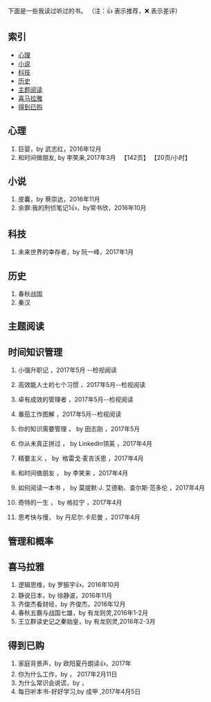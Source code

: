 下面是一些我读过听过的书。
（注：:+1: 表示推荐，:x: 表示差评）

## 索引
- [心理](#心理)
- [小说](#小说)
- [科技](#科技)
- [历史](#历史)
- [主题阅读](#时间知识管理)
- [喜马拉雅](#喜马拉雅)
- [得到已购](#得到已购)
 

## 心理
1. 巨婴，by 武志红，2016年12月
1. 和时间做朋友, by 李笑来,2017年3月   【142页】 【20页/小时】


## 小说
1. 皮囊，by 蔡崇达，2016年11月
1. 余罪:我的刑侦笔记1:+1:，by常书欣，2016年10月

## 科技
1. 未来世界的幸存者，by 阮一峰，2017年1月

## 历史
1. 春秋战国
1. 秦汉

## 主题阅读
## 时间知识管理
1. 小强升职记  ，2017年5月 --检视阅读
1. 高效能人士的七个习惯 ，2017年5月--检视阅读
1. 卓有成效的管理者   ，2017年5月--检视阅读
1. 番茄工作图解    ，2017年5月--检视阅读

1. 你的知识需要管理   ， by  田志刚  ，2017年5月
1. 你从未真正拼过   ， by  LinkedIn领英 ，2017年4月
1. 精要主义  ， by   格雷戈·麦吉沃恩 ，2017年4月
1. 和时间做朋友  ， by 李笑来 ，2017年4月
1. 如何阅读一本书 ， by   莫提默·J. 艾德勒、查尔斯·范多伦  ，2017年4月
1. 奇特的一生 ， by  格拉宁    ，2017年4月
1. 思考快与慢， by 丹尼尔.卡尼曼 ，2017年4月

## 管理和概率



## 喜马拉雅
1. 逻辑思维，by 罗振宇:+1:，2016年10月
1. 静说日本，by 徐静波，2016年11月
1. 齐俊杰看财经，by 齐俊杰，2016年12月
1. 春秋五霸与战国七雄，by 有龙则灵,2016年1-2月
1. 王立群读史记之秦始皇，by 有龙则灵,2016年2-3月

## 得到已购
1. 家庭背景声，by 欧阳夏丹朗读:+1:，2017年
1. 你为什么工作，by ， 2017年2月11日
1. 为什么常识会说谎，by ，
1. 每日听本书-好好学习,by 成甲 ,2017年4月5日
